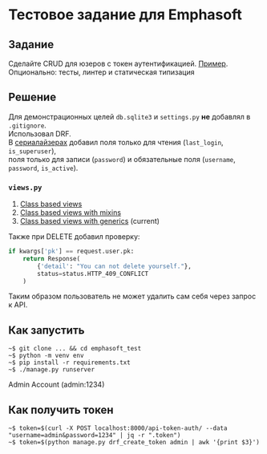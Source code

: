 # Тестовое задание для Emphasoft

## Задание
Сделайте CRUD для юзеров с токен аутентификацией. [Пример](https://emphasoft-test-assignment.herokuapp.com/swagger/). \
Опционально: тесты, линтер и статическая типизация

## Решение
Для демонстрационных целей `db.sqlite3` и `settings.py` **не** добавлял в `.gitignore`. \
Использовал DRF. \
В [сериалайзерах](/crud/serializers.py) добавил поля только для чтения (`last_login`, `is_superuser`), \
поля только для записи (`password`) и обязательные поля (`username`, `password`, `is_active`).

### `views.py`
1. [Class based views](https://github.com/WannaFight/crud-token/blob/52c7616c32d952c5c126499c2c811ffffbfcdaba/crud/views.py)
2. [Class based views with mixins](https://github.com/WannaFight/crud-token/blob/e6da698c4581b8aab919f16f2db53b89db67e2e4/crud/views.py)
3. [Class based views with generics](https://github.com/WannaFight/crud-token/blob/a4d51e1c74c55ea33d6e2736fed9757d26833de9/crud/views.py) (current)

Также при DELETE добавил проверку:
```python
if kwargs['pk'] == request.user.pk:
    return Response(
        {'detail': "You can not delete yourself."},
        status=status.HTTP_409_CONFLICT
    )
```
Таким образом пользователь не может удалить сам себя через запрос к API.
## Как запустить
```shell
~$ git clone ... && cd emphasoft_test
~$ python -m venv env
~$ pip install -r requirements.txt
~$ ./manage.py runserver
```
Admin Account (admin:1234)

## Как получить токен
```shell
~$ token=$(curl -X POST localhost:8000/api-token-auth/ --data "username=admin&password=1234" | jq -r ".token")
~$ token=$(python manage.py drf_create_token admin | awk '{print $3}')
```
